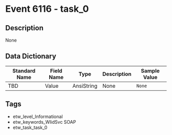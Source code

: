 # Event 6116 - task_0

## Description
None

## Data Dictionary
|Standard Name|Field Name|Type|Description|Sample Value|
|---|---|---|---|---|
|TBD|Value|AnsiString|None|`None`|

## Tags
* etw_level_Informational
* etw_keywords_WlidSvc SOAP
* etw_task_task_0
